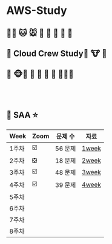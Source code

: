 # AWS-Study

## 🐰🐶 🐱 🐭 🐹 🐰 🦊 🐻 🐼  
##  🐯 **Cloud Crew Study**🦁 🐮 🐷<br>
## 🐸 🐵🐔 🐧 🐨 🐤 🐥 🦆🐻‍❄️ 

<br>
<br>


##  🍎 SAA ⭐️

| Week | Zoom | 문제 수 | 자료 |
| ------ | -- | -- |----------- |
| 1주차 | ☑️ | 56 문제 | [1week](https://bit.ly/3tV1Ebp) |
| 2주차 | ❎ | 18 문제 | [2week](https://github.com/nomer26/AWS-Study/tree/main/SSA/2week) |  ( 프로젝트 주 )
| 3주차 | ☑️ | 48 문제 | [3week](https://github.com/nomer26/AWS-Study/tree/main/SSA/3week) |
| 4주차 | ☑️ | 39 문제 | [4week](https://github.com/nomer26/AWS-Study/tree/main/SSA/4week) |
| 5주차 |  |  | |
| 6주차 |  |  |  |
| 7주차 |  |  |  |
| 8주차 |  |  |  |


